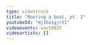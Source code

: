 ```yaml
---
type: videotrack
title: "Mooring a boat, pt. 2"
youtubeId: "Hj3bzsgjrXI"
videoevents: vevt0025
videoartists: []
---
```

